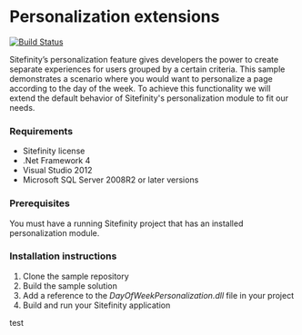 Personalization extensions
==========================

[![Build Status](http://sdk-jenkins-ci.cloudapp.net/buildStatus/icon?job=Telerik.Sitefinity.Samples.PersonalizationExtensions.CI.test)](http://sdk-jenkins-ci.cloudapp.net/job/Telerik.Sitefinity.Samples.PersonalizationExtensions.CI.test/)

Sitefinity’s personalization feature gives developers the power to create separate experiences for users grouped by a certain criteria. This sample demonstrates a scenario where you would want to personalize a page according to the day of the week. To achieve this functionality we will extend the default behavior of Sitefinity's personalization module to fit our needs.



### Requirements

* Sitefinity license
* .Net Framework 4
* Visual Studio 2012
* Microsoft SQL Server 2008R2 or later versions

### Prerequisites

You must have a running Sitefinity project that has an installed personalization module. 

### Installation instructions

1. Clone the sample repository
2. Build the sample solution
3. Add a reference to the *DayOfWeekPersonalization.dll* file in your project
4. Build and run your Sitefinity application

test
